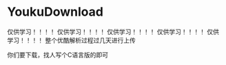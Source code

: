 # YoukuDownload
仅供学习！！！！
仅供学习！！！！
仅供学习！！！！
仅供学习！！！！
仅供学习！！！！
整个优酷解析过程过几天进行上传























你们要下载，找人写个C语言版的即可
